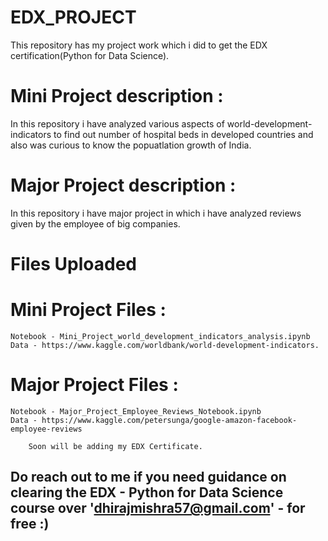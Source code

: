 # EDX_PROJECT
This repository has my project work which i did to get the EDX certification(Python for Data Science).

# Mini Project description :
In this repository i have analyzed various aspects of world-development-indicators to find out number of hospital beds in developed countries and also was curious to know the popuatlation growth of India.

# Major Project description :
In this repository i have major project in which i have analyzed reviews given by the employee of big companies.

# Files Uploaded
# Mini Project Files : 
    Notebook - Mini_Project_world_development_indicators_analysis.ipynb
    Data - https://www.kaggle.com/worldbank/world-development-indicators.

# Major Project Files :
    Notebook - Major_Project_Employee_Reviews_Notebook.ipynb
    Data - https://www.kaggle.com/petersunga/google-amazon-facebook-employee-reviews

        Soon will be adding my EDX Certificate.

 ## Do reach out to me if you need guidance on clearing the EDX - Python for Data Science course over 'dhirajmishra57@gmail.com' - for free :)
